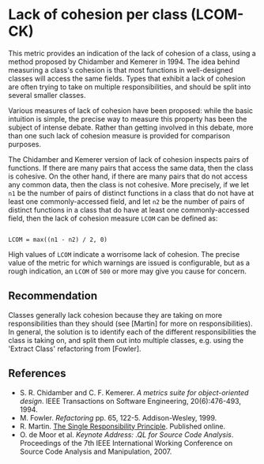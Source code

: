 # Lack of cohesion per class (LCOM-CK)
This metric provides an indication of the lack of cohesion of a class, using a method proposed by Chidamber and Kemerer in 1994. The idea behind measuring a class's cohesion is that most functions in well-designed classes will access the same fields. Types that exhibit a lack of cohesion are often trying to take on multiple responsibilities, and should be split into several smaller classes.

Various measures of lack of cohesion have been proposed: while the basic intuition is simple, the precise way to measure this property has been the subject of intense debate. Rather than getting involved in this debate, more than one such lack of cohesion measure is provided for comparison purposes.

The Chidamber and Kemerer version of lack of cohesion inspects pairs of functions. If there are many pairs that access the same data, then the class is cohesive. On the other hand, if there are many pairs that do not access any common data, then the class is not cohesive. More precisely, if we let `n1` be the number of pairs of distinct functions in a class that do not have at least one commonly-accessed field, and let `n2` be the number of pairs of distinct functions in a class that do have at least one commonly-accessed field, then the lack of cohesion measure `LCOM` can be defined as:

```

LCOM = max((n1 - n2) / 2, 0)

```
High values of `LCOM` indicate a worrisome lack of cohesion. The precise value of the metric for which warnings are issued is configurable, but as a rough indication, an `LCOM` of `500` or more may give you cause for concern.


## Recommendation
Classes generally lack cohesion because they are taking on more responsibilities than they should (see \[Martin\] for more on responsibilities). In general, the solution is to identify each of the different responsibilities the class is taking on, and split them out into multiple classes, e.g. using the 'Extract Class' refactoring from \[Fowler\].


## References
* S. R. Chidamber and C. F. Kemerer. *A metrics suite for object-oriented design*. IEEE Transactions on Software Engineering, 20(6):476-493, 1994.
* M. Fowler. *Refactoring* pp. 65, 122-5. Addison-Wesley, 1999.
* R. Martin. [The Single Responsibility Principle](https://drive.google.com/file/d/0ByOwmqah_nuGNHEtcU5OekdDMkk/view). Published online.
* O. de Moor et al. *Keynote Address: .QL for Source Code Analysis*. Proceedings of the 7th IEEE International Working Conference on Source Code Analysis and Manipulation, 2007.

